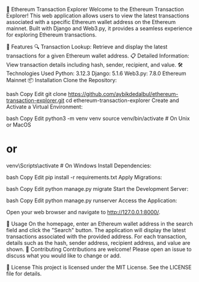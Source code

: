 🚀 Ethereum Transaction Explorer
Welcome to the Ethereum Transaction Explorer! This web application allows users to view the latest transactions associated with a specific Ethereum wallet address on the Ethereum mainnet. Built with Django and Web3.py, it provides a seamless experience for exploring Ethereum transactions.

🌟 Features
🔍 Transaction Lookup: Retrieve and display the latest transactions for a given Ethereum wallet address.
📋 Detailed Information: View transaction details including hash, sender, recipient, and value.
🛠️ Technologies Used
Python: 3.12.3
Django: 5.1.6
Web3.py: 7.8.0
Ethereum Mainnet
📦 Installation
Clone the Repository:

bash
Copy
Edit
git clone https://github.com/aybikdedalbul/ethereum-transaction-explorer.git
cd ethereum-transaction-explorer
Create and Activate a Virtual Environment:

bash
Copy
Edit
python3 -m venv venv
source venv/bin/activate  # On Unix or MacOS
# or
venv\Scripts\activate  # On Windows
Install Dependencies:

bash
Copy
Edit
pip install -r requirements.txt
Apply Migrations:

bash
Copy
Edit
python manage.py migrate
Start the Development Server:

bash
Copy
Edit
python manage.py runserver
Access the Application:

Open your web browser and navigate to http://127.0.0.1:8000/.

🚀 Usage
On the homepage, enter an Ethereum wallet address in the search field and click the "Search" button.
The application will display the latest transactions associated with the provided address.
For each transaction, details such as the hash, sender address, recipient address, and value are shown.
🤝 Contributing
Contributions are welcome! Please open an issue to discuss what you would like to change or add.

📄 License
This project is licensed under the MIT License. See the LICENSE file for details.